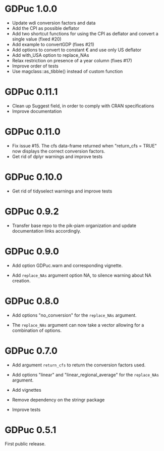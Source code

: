 # GDPuc 1.0.0

* Update wdi conversion factors and data
* Add the CPI as possible deflator
* Add two shortcut functions for using the CPI as deflator and convert a single value (fixed #20)
* Add example to convertGDP (fixes #21)
* Add options to convert to constant € and use only US deflator
* Add with_USA option to replace_NAs
* Relax restriction on presence of a year column (fixes #17) 
* Improve order of tests
* Use magclass::as_tibble() instead of custom function

# GDPuc 0.11.1

* Clean up Suggest field, in order to comply with CRAN specifications
* Improve documentation

# GDPuc 0.11.0

* Fix issue #15. The cfs data-frame returned when "return_cfs = TRUE" now displays the correct conversion factors.
* Get rid of dplyr warnings and improve tests

# GDPuc 0.10.0

* Get rid of tidyselect warnings and improve tests

# GDPuc 0.9.2

* Transfer base repo to the pik-piam organization and update documentation links accordingly.

# GDPuc 0.9.0

* Add option GDPuc.warn and corresponding vignette.

* Add `replace_NAs` argument option NA, to silence warning about NA creation.

# GDPuc 0.8.0

* Add options "no_conversion" for the `replace_NAs` argument.

* The `replace_NAs` argument can now take a vector allowing for a combination of options.

# GDPuc 0.7.0

* Add argument `return_cfs` to return the conversion factors used.

* Add options "linear" and "linear_regional_average" for the `replace_NAs` argument.

* Add vignettes

* Remove dependency on the stringr package

* Improve tests

# GDPuc 0.5.1

First public release.
